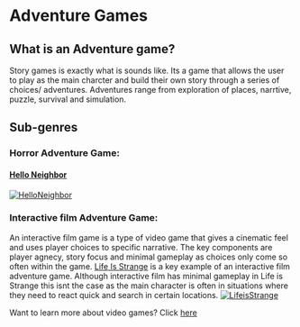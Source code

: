 # Adventure Games

## What is an Adventure game?
Story games is exactly what is sounds like. Its a game that allows the user to play as the main charcter and build their own story through a series of choices/ adventures. Adventures range from exploration of places, narrtive, puzzle, survival and simulation. 
## Sub-genres
### Horror Adventure Game:
#### [Hello Neighbor](helloneigh/neighbor.md) 

[![HelloNeighbor](https://preview.redd.it/i-remade-the-hello-neighbor-logo-v0-9i52jexmqjye1.png?auto=webp&s=2e11b1fea32f63f869ea23124ada00bcf47b2e46)](https://store.steampowered.com/app/1321680/Hello_Neighbor_2/)


### Interactive film Adventure Game:
An interactive film game is a type of video game that gives a cinematic feel and uses player choices to specific narrative. The key components are player agnecy, story focus and minimal gameplay as choices only come so often within the game. [Life Is Strange](strangelife/strangelife.md) is a key example of an interactive film adventure game. Although interactive film has minimal gameplay in Life is Strange this isnt the case as the main character is often in situations where they need to react quick and search in certain locations.
[![LifeisStrange](https://upload.wikimedia.org/wikipedia/commons/0/09/Life_Is_Strange.png)](https://lifeisstrange.square-enix-games.com/en-us)


Want to learn more about video games? Click [here][another place]

[another place]: https://github.com/319SoftDev/wiki-project-group-row-2/blob/main/videogame/readme.md

